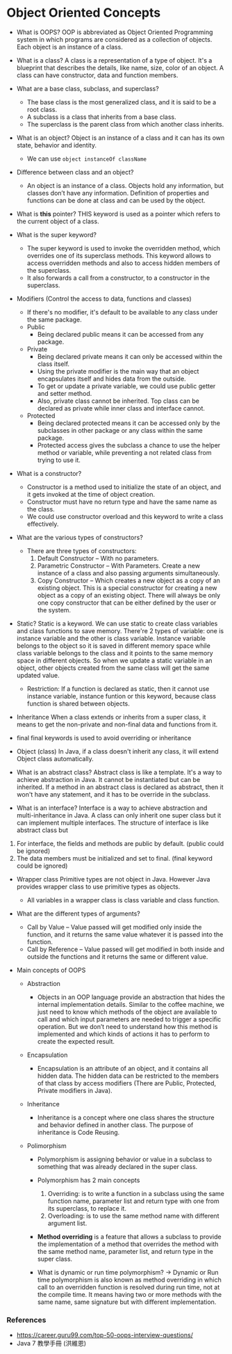 # Object Oriented Concepts

* What is OOPS?
OOP is abbreviated as Object Oriented Programming system in which programs are considered as a collection of objects. Each object is an instance of a class.

* What is a class?
A class is a representation of a type of object. It's a blueprint that describes the details, like name, size, color of an object. A class can have constructor, data and function members.

* What are a base class, subclass, and superclass?
    * The base class is the most generalized class, and it is said to be a root class.
    * A subclass is a class that inherits from a base class.
    * The superclass is the parent class from which another class inherits.

* What is an object?
Object is an instance of a class and it can has its own state, behavior and identity.
    * We can use `object instanceOf className`

* Difference between class and an object?
    * An object is an instance of a class. Objects hold any information, but classes don’t have any information. Definition of properties and functions can be done at class and can be used by the object.

* What is **this** pointer?
THIS keyword is used as a pointer which refers to the current object of a class.

* What is the super keyword?
    * The super keyword is used to invoke the overridden method, which overrides one of its superclass methods. This keyword allows to access overridden methods and also to access hidden members of the superclass.
    * It also forwards a call from a constructor, to a constructor in the superclass.

* Modifiers (Control the access to data, functions and classes)
    * If there's no modifier, it's default to be available to any class under the same package.
    * Public
        * Being declared public means it can be accessed from any package.
    * Private
        * Being declared private means it can only be accessed within the class itself.
        * Using the private modifier is the main way that an object encapsulates itself and hides data from the outside.
        * To get or update a private variable, we could use public getter and setter method. 
        * Also, private class cannot be inherited. Top class can be declared as private while inner class and interface cannot.
    * Protected
        * Being declared protected means it can be accessed only by the subclasses in other package or any class within the same package.
        * Protected access gives the subclass a chance to use the helper method or variable, while preventing a not related class from trying to use it.

* What is a constructor?
    * Constructor is a method used to initialize the state of an object, and it gets invoked at the time of object creation. 
    * Constructor must have no return type and have the same name as the class.
    * We could use constructor overload and this keyword to write a class effectively.

* What are the various types of constructors?
    * There are three types of constructors:
        1. Default Constructor – With no parameters.
        2. Parametric Constructor – With Parameters. Create a new instance of a class and also passing arguments simultaneously.
        3. Copy Constructor – Which creates a new object as a copy of an existing object. This is a special constructor for creating a new object as a copy of an existing object. There will always be only one copy constructor that can be either defined by the user or the system.

* Static?
Static is a keyword.
We can use static to create class variables and class functions to save memory.
There're 2 types of variable: one is instance variable and the other is class variable. Instance variable belongs to the object so it is saved in different memory space while class variable belongs to the class and it points to the same memory space in different objects. So when we update a static variable in an object, other objects created from the same class will get the same updated value.
    * Restriction: If a function is declared as static, then it cannot use instance variable, instance funtion or this keyword, because class function is shared between objects.

* Inheritance
When a class extends or inherits from a super class, it means to get the non-private and non-final data and functions from it.

* final
final keywords is used to avoid overriding or inheritance

* Object (class)
In Java, if a class doesn't inherit any class, it will extend Object class automatically.

* What is an abstract class?
Abstract class is like a template. It's a way to achieve abstraction in Java. It cannot be instantiated but can be inherited.
If a method in an abstract class is declared as abstract, then it won't have any statement, and it has to be override in the subclass.

* What is an interface? 
Interface is a way to achieve abstraction and multi-inheritance in Java. A class can only inherit one super class but it can implement multiple interfaces.
The structure of interface is like abstract class but
1. For interface, the fields and methods are public by default. (public could be ignored)
2. The data members must be initialized and set to final. (final keyword could be ignored)

* Wrapper class
Primitive types are not object in Java. However Java provides wrapper class to use primitive types as objects.
    * All variables in a wrapper class is class variable and class function.

* What are the different types of arguments?
    * Call by Value – Value passed will get modified only inside the function, and it returns the same value whatever it is passed into the function.
    * Call by Reference – Value passed will get modified in both inside and outside the functions and it returns the same or different value.

* Main concepts of OOPS
    * Abstraction
        * Objects in an OOP language provide an abstraction that hides the internal implementation details. Similar to the coffee machine, we just need to know which methods of the object are available to call and which input parameters are needed to trigger a specific operation. But we don’t need to understand how this method is implemented and which kinds of actions it has to perform to create the expected result.

    * Encapsulation
        * Encapsulation is an attribute of an object, and it contains all hidden data. The hidden data can be restricted to the members of that class by access modifiers (There are Public, Protected, Private modifiers in Java).

    * Inheritance
        * Inheritance is a concept where one class shares the structure and behavior defined in another class. The purpose of inheritance is Code Reusing.

    * Polimorphism
        * Polymorphism is assigning behavior or value in a subclass to something that was already declared in the super class.

        * Polymorphism has 2 main concepts
            1. Overriding: is to write a function in a subclass using the same function name, parameter list and return type with one from its superclass, to replace it.
            2. Overloading: is to use the same method name with different argument list.

        * **Method overriding** is a feature that allows a subclass to provide the implementation of a method that overrides the method with the same method name, parameter list, and return type in the super class.

        * What is dynamic or run time polymorphism? -> Dynamic or Run time polymorphism is also known as method overriding in which call to an overridden function is resolved during run time, not at the compile time. It means having two or more methods with the same name, same signature but with different implementation.


### References
* https://career.guru99.com/top-50-oops-interview-questions/
* Java 7 教學手冊 (洪維恩)
